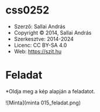 # css0252

* Szerző: Sallai András
* Copyright © 2014, Sallai András
* Szerkesztve: 2014-2024
* Licenc: CC BY-SA 4.0
* Web: https://szit.hu

# Feladat

*Oldja meg a kép alapján a feladatot.

![Minta](minta 015_feladat.png)
